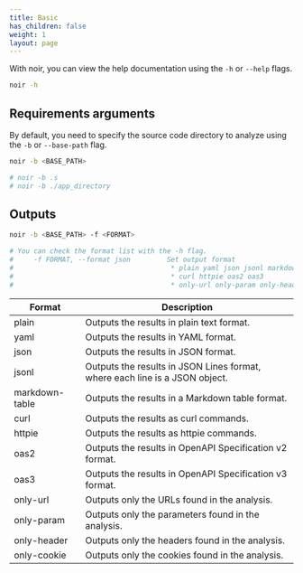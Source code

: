```yaml
---
title: Basic
has_children: false
weight: 1
layout: page
---
```


With noir, you can view the help documentation using the `-h` or `--help` flags.

```bash
noir -h 
```

## Requirements arguments

By default, you need to specify the source code directory to analyze using the `-b` or `--base-path` flag.

```bash
noir -b <BASE_PATH>

# noir -b .s
# noir -b ./app_directory
```

## Outputs

```bash
noir -b <BASE_PATH> -f <FORMAT>

# You can check the format list with the -h flag.
#     -f FORMAT, --format json         Set output format
#                                       * plain yaml json jsonl markdown-table
#                                       * curl httpie oas2 oas3
#                                       * only-url only-param only-header only-cookie

```

| Format          | Description                                                                 |
|-----------------|-----------------------------------------------------------------------------|
| plain           | Outputs the results in plain text format.                                   |
| yaml            | Outputs the results in YAML format.                                         |
| json            | Outputs the results in JSON format.                                         |
| jsonl           | Outputs the results in JSON Lines format, where each line is a JSON object. |
| markdown-table  | Outputs the results in a Markdown table format.                             |
| curl            | Outputs the results as curl commands.                                       |
| httpie          | Outputs the results as httpie commands.                                     |
| oas2            | Outputs the results in OpenAPI Specification v2 format.                     |
| oas3            | Outputs the results in OpenAPI Specification v3 format.                     |
| only-url        | Outputs only the URLs found in the analysis.                                |
| only-param      | Outputs only the parameters found in the analysis.                          |
| only-header     | Outputs only the headers found in the analysis.                             |
| only-cookie     | Outputs only the cookies found in the analysis.                             |